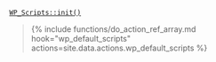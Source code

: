 <p><code><a href="https://developer.wordpress.org/reference/classes/wp_scripts/init/">WP_Scripts::init()</a></code></p>

<blockquote>

{% include functions/do_action_ref_array.md hook="wp_default_scripts" actions=site.data.actions.wp_default_scripts %}

</blockquote>
